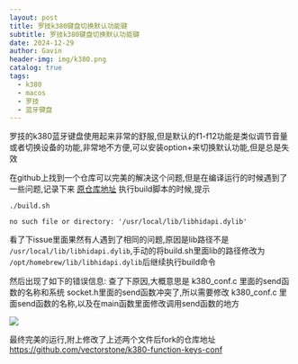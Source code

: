 ```yaml
---
layout: post
title: 罗技k380键盘切换默认功能键
subtitle: 罗技k380键盘切换默认功能键
date: 2024-12-29
author: Gavin
header-img: img/k380.png
catalog: true
tags:
  - k380
  - macos
  - 罗技
  - 蓝牙键盘
---
```

罗技的k380蓝牙键盘使用起来非常的舒服,但是默认的f1-f12功能是类似调节音量或者切换设备的功能,非常地不方便,可以安装option+来切换默认功能,但是总是失效

在github上找到一个仓库可以完美的解决这个问题,但是在编译运行的时候遇到了一些问题,记录下来
[原仓库地址](https://github.com/SimonO93/k380-function-keys-conf)
执行build脚本的时候,提示
```
./build.sh

no such file or directory: '/usr/local/lib/libhidapi.dylib'
```

看了下issue里面果然有人遇到了相同的问题,原因是lib路径不是 `/usr/local/lib/libhidapi.dylib`,手动的将build.sh里面lib的路径修改为 `/opt/homebrew/lib/libhidapi.dylib`后继续执行build命令

然后出现了如下的错误信息:
查了下原因,大概意思是 k380_conf.c 里面的send函数的名称和系统 socket.h里面的send函数冲突了,所以需要修改 k380_conf.c 里面send函数的名称,以及在main函数里面修改调用send函数的地方

![](../../imgs/Pasted%20image%2020250101200852.png)

最终完美的运行,附上修改了上述两个文件后fork的仓库地址
https://github.com/vectorstone/k380-function-keys-conf